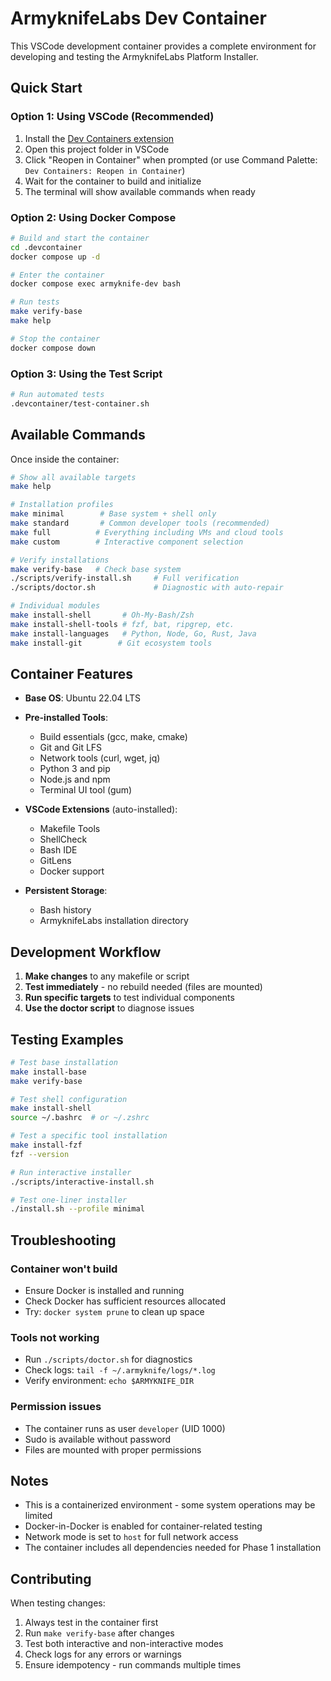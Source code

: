 # ArmyknifeLabs Dev Container

This VSCode development container provides a complete environment for developing and testing the ArmyknifeLabs Platform Installer.

## Quick Start

### Option 1: Using VSCode (Recommended)

1. Install the [Dev Containers extension](https://marketplace.visualstudio.com/items?itemName=ms-vscode-remote.remote-containers)
2. Open this project folder in VSCode
3. Click "Reopen in Container" when prompted (or use Command Palette: `Dev Containers: Reopen in Container`)
4. Wait for the container to build and initialize
5. The terminal will show available commands when ready

### Option 2: Using Docker Compose

```bash
# Build and start the container
cd .devcontainer
docker compose up -d

# Enter the container
docker compose exec armyknife-dev bash

# Run tests
make verify-base
make help

# Stop the container
docker compose down
```

### Option 3: Using the Test Script

```bash
# Run automated tests
.devcontainer/test-container.sh
```

## Available Commands

Once inside the container:

```bash
# Show all available targets
make help

# Installation profiles
make minimal        # Base system + shell only
make standard       # Common developer tools (recommended)
make full          # Everything including VMs and cloud tools
make custom        # Interactive component selection

# Verify installations
make verify-base   # Check base system
./scripts/verify-install.sh     # Full verification
./scripts/doctor.sh             # Diagnostic with auto-repair

# Individual modules
make install-shell       # Oh-My-Bash/Zsh
make install-shell-tools # fzf, bat, ripgrep, etc.
make install-languages   # Python, Node, Go, Rust, Java
make install-git        # Git ecosystem tools
```

## Container Features

- **Base OS**: Ubuntu 22.04 LTS
- **Pre-installed Tools**:
  - Build essentials (gcc, make, cmake)
  - Git and Git LFS
  - Network tools (curl, wget, jq)
  - Python 3 and pip
  - Node.js and npm
  - Terminal UI tool (gum)

- **VSCode Extensions** (auto-installed):
  - Makefile Tools
  - ShellCheck
  - Bash IDE
  - GitLens
  - Docker support

- **Persistent Storage**:
  - Bash history
  - ArmyknifeLabs installation directory

## Development Workflow

1. **Make changes** to any makefile or script
2. **Test immediately** - no rebuild needed (files are mounted)
3. **Run specific targets** to test individual components
4. **Use the doctor script** to diagnose issues

## Testing Examples

```bash
# Test base installation
make install-base
make verify-base

# Test shell configuration
make install-shell
source ~/.bashrc  # or ~/.zshrc

# Test a specific tool installation
make install-fzf
fzf --version

# Run interactive installer
./scripts/interactive-install.sh

# Test one-liner installer
./install.sh --profile minimal
```

## Troubleshooting

### Container won't build
- Ensure Docker is installed and running
- Check Docker has sufficient resources allocated
- Try: `docker system prune` to clean up space

### Tools not working
- Run `./scripts/doctor.sh` for diagnostics
- Check logs: `tail -f ~/.armyknife/logs/*.log`
- Verify environment: `echo $ARMYKNIFE_DIR`

### Permission issues
- The container runs as user `developer` (UID 1000)
- Sudo is available without password
- Files are mounted with proper permissions

## Notes

- This is a containerized environment - some system operations may be limited
- Docker-in-Docker is enabled for container-related testing
- Network mode is set to `host` for full network access
- The container includes all dependencies needed for Phase 1 installation

## Contributing

When testing changes:

1. Always test in the container first
2. Run `make verify-base` after changes
3. Test both interactive and non-interactive modes
4. Check logs for any errors or warnings
5. Ensure idempotency - run commands multiple times